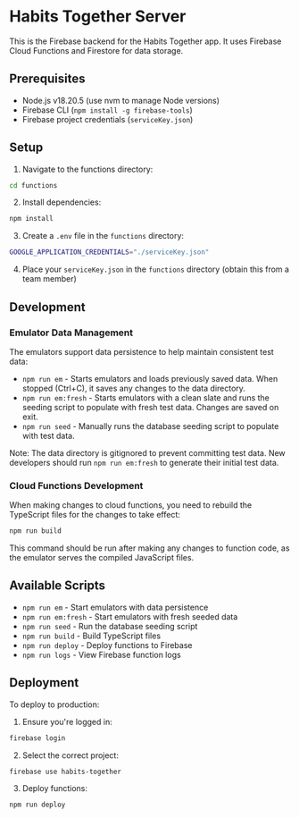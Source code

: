 # Habits Together Server

This is the Firebase backend for the Habits Together app. It uses Firebase Cloud Functions and Firestore for data storage.

## Prerequisites

- Node.js v18.20.5 (use nvm to manage Node versions)
- Firebase CLI (`npm install -g firebase-tools`)
- Firebase project credentials (`serviceKey.json`)

## Setup

1. Navigate to the functions directory:

```bash
cd functions
```

2. Install dependencies:

```bash
npm install
```

3. Create a `.env` file in the `functions` directory:

```bash
GOOGLE_APPLICATION_CREDENTIALS="./serviceKey.json"
```

4. Place your `serviceKey.json` in the `functions` directory (obtain this from a team member)

## Development

### Emulator Data Management

The emulators support data persistence to help maintain consistent test data:

- `npm run em` - Starts emulators and loads previously saved data. When stopped (Ctrl+C), it saves any changes to the data directory.
- `npm run em:fresh` - Starts emulators with a clean slate and runs the seeding script to populate with fresh test data. Changes are saved on exit.
- `npm run seed` - Manually runs the database seeding script to populate with test data.

Note: The data directory is gitignored to prevent committing test data. New developers should run `npm run em:fresh` to generate their initial test data.

### Cloud Functions Development

When making changes to cloud functions, you need to rebuild the TypeScript files for the changes to take effect:

```bash
npm run build
```

This command should be run after making any changes to function code, as the emulator serves the compiled JavaScript files.

## Available Scripts

- `npm run em` - Start emulators with data persistence
- `npm run em:fresh` - Start emulators with fresh seeded data
- `npm run seed` - Run the database seeding script
- `npm run build` - Build TypeScript files
- `npm run deploy` - Deploy functions to Firebase
- `npm run logs` - View Firebase function logs

## Deployment

To deploy to production:

1. Ensure you're logged in:

```bash
firebase login
```

2. Select the correct project:

```bash
firebase use habits-together
```

3. Deploy functions:

```bash
npm run deploy
```
